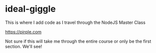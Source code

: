 # ideal-giggle

This is where I add code as I travel through the NodeJS Master Class

https://pirple.com

Not sure if this will take me through the entire course or only be the first section. We'll see!
